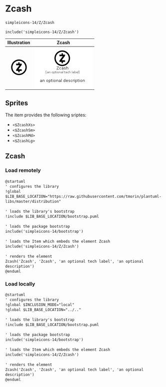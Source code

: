# Zcash


```text
simpleicons-14/Z/Zcash
```

```text
include('simpleicons-14/Z/Zcash')
```



| Illustration | Zcash |
| :---: | :---: |
| ![illustration for Illustration](../../simpleicons-14/Z/Zcash.png) | ![illustration for Zcash](../../simpleicons-14/Z/Zcash.Local.png) |



## Sprites
The item provides the following sriptes:

- `<$ZcashXs>`
- `<$ZcashSm>`
- `<$ZcashMd>`
- `<$ZcashLg>`





## Zcash

### Load remotely
```plantuml
@startuml
' configures the library
!global $LIB_BASE_LOCATION="https://raw.githubusercontent.com/tmorin/plantuml-libs/master/distribution"

' loads the library's bootstrap
!include $LIB_BASE_LOCATION/bootstrap.puml

' loads the package bootstrap
include('simpleicons-14/bootstrap')

' loads the Item which embeds the element Zcash
include('simpleicons-14/Z/Zcash')

' renders the element
Zcash('Zcash', 'Zcash', 'an optional tech label', 'an optional description')
@enduml
```

### Load locally
```plantuml
@startuml
' configures the library
!global $INCLUSION_MODE="local"
!global $LIB_BASE_LOCATION="../.."

' loads the library's bootstrap
!include $LIB_BASE_LOCATION/bootstrap.puml

' loads the package bootstrap
include('simpleicons-14/bootstrap')

' loads the Item which embeds the element Zcash
include('simpleicons-14/Z/Zcash')

' renders the element
Zcash('Zcash', 'Zcash', 'an optional tech label', 'an optional description')
@enduml
```

